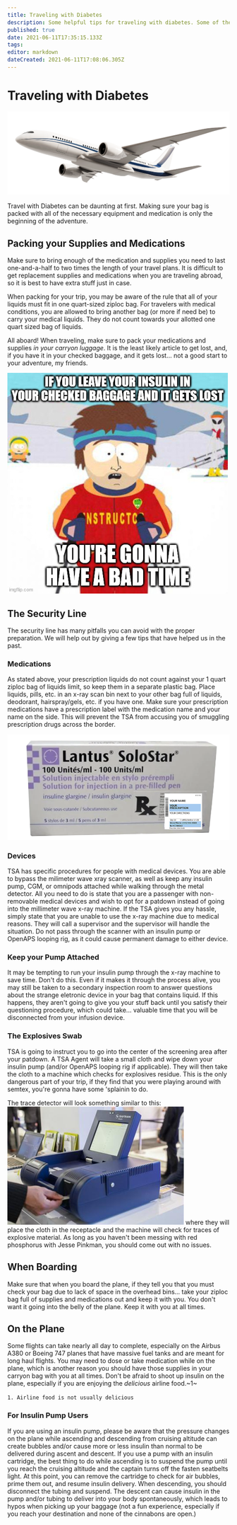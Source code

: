 ```yaml
---
title: Traveling with Diabetes
description: Some helpful tips for traveling with diabetes. Some of these tips came from Wilfred himself!
published: true
date: 2021-06-11T17:35:15.133Z
tags: 
editor: markdown
dateCreated: 2021-06-11T17:08:06.305Z
---
```


# Traveling with Diabetes
![airplane.png](/airplane.png)

Travel with Diabetes can be daunting at first. Making sure your bag is packed with all of the necessary equipment and medication is only the beginning of the adventure.

## Packing your Supplies and Medications
Make sure to bring enough of the medication and supplies you need to last one-and-a-half to two times the length of your travel plans. It is difficult to get replacement supplies and medications when you are traveling abroad, so it is best to have extra stuff just in case.

When packing for your trip, you may be aware of the rule that all of your liquids must fit in one quart-sized ziploc bag. For travelers with medical conditions, you are allowed to bring another bag (or more if need be) to carry your medical liquids. They do not count towards your allotted one quart sized bag of liquids.

All aboard! When traveling, make sure to pack your medications and supplies _in your carryon luggage_. It is the least likely article to get lost, and, if you have it in your checked baggage, and it gets lost... not a good start to your adventure, my friends.

![5cvv0y.jpg](/5cvv0y.jpg)

## The Security Line
The security line has many pitfalls you can avoid with the proper preparation. We will help out by giving a few tips that have helped us in the past.

### Medications
As stated above, your prescription liquids do not count against your 1 quart ziploc bag of liquids limit, so keep them in a separate plastic bag. Place liquids, pills, etc. in an x-ray scan bin next to your other bag full of liquids, deodorant, hairspray/gels, etc. if you have one. Make sure your prescription medications have a prescription label with the medication name and your name on the side. This will prevent the TSA from accusing you of smuggling prescription drugs across the border.

![rx-insulin.png](/rx-insulin.png)

### Devices
TSA has specific procedures for people with medical devices. You are able to bypass the milimeter wave xray scanner, as well as keep any insulin pump, CGM, or omnipods attached while walking through the metal detector. All you need to do is state that you are a passenger with non-removable medical devices and wish to opt for a patdown instead of going into the millimeter wave x-ray machine. If the TSA gives you any hassle, simply state that you are unable to use the x-ray machine due to medical reasons. They will call a supervisor and the supervisor will handle the situation. Do not pass through the scanner with an insulin pump or OpenAPS looping rig, as it could cause permanent damage to either device.

### Keep your Pump Attached
It may be tempting to run your insulin pump through the x-ray machine to save time. Don't do this. Even if it makes it through the process alive, you may still be taken to a secondary inspection room to answer questions about the strange eletronic device in your bag that contains liquid. If this happens, they aren't going to give you your stuff back until you satisfy their questioning procedure, which could take... valuable time that you will be disconnected from your infusion device.

### The Explosives Swab
TSA is going to instruct you to go into the center of the screening area after your patdown. A TSA Agent will take a small cloth and wipe down your insulin pump (and/or OpenAPS looping rig if applicable). They will then take the cloth to a machine which checks for explosives residue. This is the only dangerous part of your trip, if they find that you were playing around with semtex, you're gonna have some 'splainin to do.

The trace detector will look something similar to this:
![saf2015_0182517_0.jpg](/saf2015_0182517_0.jpg)
where they will place the cloth in the receptacle and the machine will check for traces of explosive material. As long as you haven't been messing with red phosphorus with Jesse Pinkman, you should come out with no issues.

## When Boarding
Make sure that when you board the plane, if they tell you that you must check your bag due to lack of space in the overhead bins... take your ziploc bag full of supplies and medications out and keep it with you. You don't want it going into the belly of the plane. Keep it with you at all times.

## On the Plane
Some flights can take nearly all day to complete, especially on the Airbus A380 or Boeing 747 planes that have massive fuel tanks and are meant for long haul flights. You may need to dose or take medication while on the plane, which is another reason you should have those supplies in your carryon bag with you at all times. Don't be afraid to shoot up insulin on the plane, especially if you are enjoying the *delicious* airline food.~1~

`1. Airline food is not usually delicious`

### For Insulin Pump Users
If you are using an insulin pump, please be aware that the pressure changes on the plane while ascending and descending from cruising altitude can create bubbles and/or cause more or less insulin than normal to be delivered during ascent and descent. If you use a pump with an insulin cartridge, the best thing to do while ascending is to suspend the pump until you reach the cruising altitude and the captain turns off the fasten seatbelts light. At this point, you can remove the cartridge to check for air bubbles, prime them out, and resume insulin delivery. When descending, you should disconnect the tubing and suspend. The descent can cause insulin in the pump and/or tubing to deliver into your body spontaneously, which leads to hypos when picking up your baggage (not a fun experience, especially if you reach your destination and none of the cinnabons are open.)





